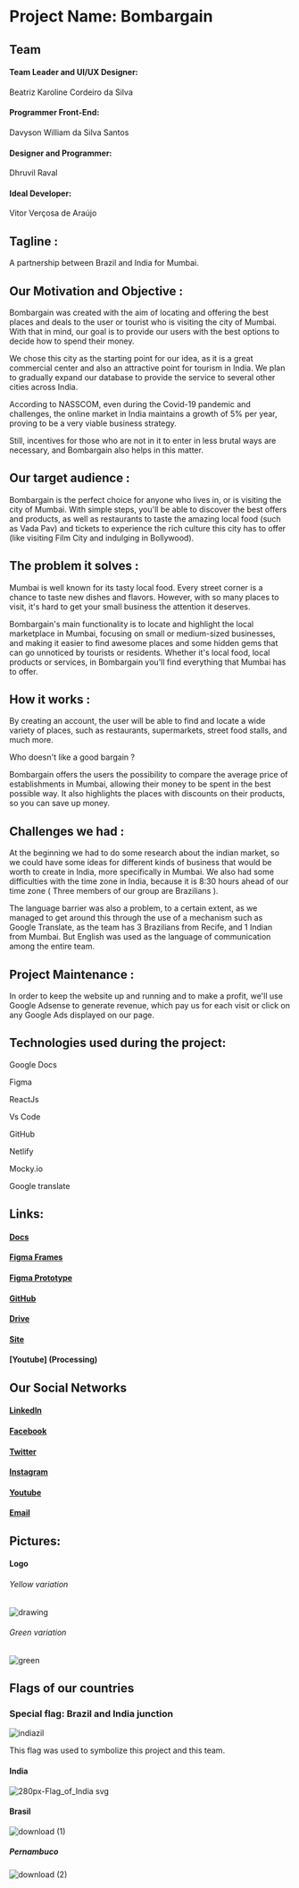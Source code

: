 # Project Name: Bombargain

## Team

#### Team Leader and UI/UX Designer: 
Beatriz Karoline Cordeiro da Silva

#### Programmer Front-End: 
Davyson William da Silva Santos

#### Designer and Programmer: 
Dhruvil Raval

#### Ideal Developer: 
Vitor Verçosa de Araújo

## Tagline : 

A partnership between Brazil and India for Mumbai.

## Our Motivation and Objective :

Bombargain was created with the aim of locating and offering the best places and deals to the user or tourist who is visiting the city of Mumbai. With that in mind, our goal is to provide our users with the best options to decide how to spend their money.

We chose this city as the starting point for our idea, as it is a great commercial center and also an attractive point for tourism in India. We plan to gradually expand our database to provide the service to several other cities across India.

According to NASSCOM, even during the Covid-19 pandemic and challenges, the online market in India maintains a growth of 5% per year, proving to be a very viable business strategy.

Still, incentives for those who are not in it to enter in less brutal ways are necessary, and Bombargain also helps in this matter.

## Our target audience :

Bombargain is the perfect choice for anyone who lives in, or is visiting the city of Mumbai. With simple steps, you'll be able to discover the best offers and products, as well as restaurants to taste the amazing local food (such as Vada Pav) and tickets to experience the rich culture this city has to offer (like visiting Film City and indulging in Bollywood).

## The problem it solves :

Mumbai is well known for its tasty local food. Every street corner is a chance to taste new dishes and flavors. However, with so many places to visit, it's hard to get your small business the attention it deserves.

Bombargain's main functionality is to locate and highlight the local marketplace in Mumbai, focusing on small or medium-sized businesses, and making it easier to find awesome places and some hidden gems that can go unnoticed by tourists or residents. Whether it's local food, local products or services, in Bombargain you'll find everything that Mumbai has to offer.

## How it works :

By creating an account, the user will be able to find and locate a wide variety of places, such as restaurants, supermarkets, street food stalls, and much more.

Who doesn't like a good bargain ?

Bombargain offers the users the possibility to compare the average price of establishments in Mumbai, allowing their money to be spent in the best possible way. It also highlights the places with discounts on their products, so you can save up money.

## Challenges we had :

At the beginning we had to do some research about the indian market, so we could have some ideas for different kinds of business that would be worth to create in India, more specifically in Mumbai. We also had some difficulties with the time zone in India, because it is 8:30 hours ahead of our time zone ( Three members of our group are Brazilians ).

The language barrier was also a problem, to a certain extent, as we managed to get around this through the use of a mechanism such as Google Translate, as the team has 3 Brazilians from Recife, and 1 Indian from Mumbai. But English was used as the language of communication among the entire team.

## Project Maintenance :

In order to keep the website up and running and to make a profit, we'll use Google Adsense to generate revenue, which pay us for each visit or click on any Google Ads displayed on our page.


## Technologies used during the project:

Google Docs

Figma

ReactJs

Vs Code

GitHub

Netlify

Mocky.io

Google translate

## Links:

#### [Docs](https://docs.google.com/document/d/1PwSpOvGqlOmRwdUSGCoALbhJtSTn8WPEo2UAr5v6_po/edit?usp=sharing)

#### [Figma Frames](https://www.figma.com/file/LXLdiZkmvVFLQtbYiEUzCb/Bombargain?node-id=0%3A1)

#### [Figma Prototype](https://www.figma.com/proto/LXLdiZkmvVFLQtbYiEUzCb/Bombargain?node-id=57%3A448&scaling=min-zoom&page-id=0%3A1&starting-point-node-id=57%3A448&show-proto-sidebar=1)

#### [GitHub](https://github.com/ACM-BMU/HackBMU-5.0-Team-Hellcifenses)

#### [Drive](https://drive.google.com/drive/folders/1TechkMwvPl-K1B1fQGFIRvaZVtubjbnM?usp=sharing)

#### [Site](https://bombargain.vercel.app/)

#### [Youtube] (Processing)

## Our Social Networks

#### [LinkedIn](https://www.linkedin.com/in/project-bombargain-a800a1232/)

#### [Facebook](https://www.facebook.com/Bombargain-110539491557893)

#### [Twitter](https://twitter.com/bombargain)

#### [Instagram](https://www.instagram.com/bombargain/)

#### [Youtube](https://www.youtube.com/channel/UC8f5MsDHta4Zvr7MJdZH2kA)

#### [Email](ProjectBombargain@gmail.com)

## Pictures:

#### Logo

###### Yellow variation

![drawing](https://user-images.githubusercontent.com/91075027/154783187-272a0c28-5f4e-4716-b0d3-3c2c324b8c6c.png)

###### Green variation

![green](https://user-images.githubusercontent.com/91075027/154783189-dbb0ba18-2976-430c-9839-7250fb78db7d.png)


## Flags of our countries

### Special flag: Brazil and India junction

![indiazil](https://user-images.githubusercontent.com/91075027/154786610-e6bc87e8-1a59-4462-aafc-b990a4f43c8e.jpg)

This flag was used to symbolize this project and this team.

#### India

![280px-Flag_of_India svg](https://user-images.githubusercontent.com/91075027/154786587-4c607983-85ee-4d78-a50d-84334b8367f8.png)

#### Brasil

![download (1)](https://user-images.githubusercontent.com/91075027/154786513-376243f1-0d5f-4b4d-a522-3f0613799498.png)

##### Pernambuco

![download (2)](https://user-images.githubusercontent.com/91075027/154786557-b0db72c4-ad6f-4f7a-a6be-304264e03a76.png)
